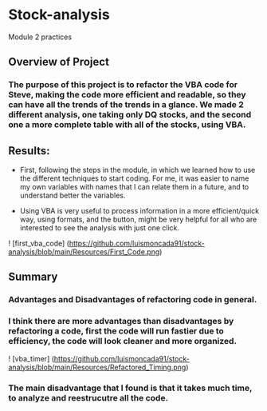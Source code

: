 # Stock-analysis

Module 2 practices

## Overview of Project

### The purpose of this project is to refactor the VBA code for Steve, making the code more efficient and readable, so they can have all the trends of the trends in a glance. We made 2 different analysis, one taking only DQ stocks, and the second one a more complete table with all of the stocks, using VBA.

## Results:
* First, following the steps in the module, in which we learned how to use the different techniques to start coding. For me, it was easier to name my own variables with names that I can relate them in a future, and to understand better the variables.

* Using VBA is very useful to process information in a more efficient/quick way, using formats, and the button, might be very helpful for all who are interested to see the analysis with just one click. 

! [first_vba_code] (https://github.com/luismoncada91/stock-analysis/blob/main/Resources/First_Code.png)

## Summary

### Advantages and Disadvantages of refactoring code in general.
### I think there are more advantages than disadvantages by refactoring a code, first the code will run fastier due to efficiency, the code will look cleaner and more organized. 

! [vba_timer] (https://github.com/luismoncada91/stock-analysis/blob/main/Resources/Refactored_Timing.png)

### The main disadvantage that I found is that it takes much time, to analyze and reestrucutre all the code.
